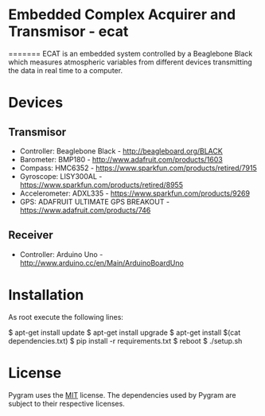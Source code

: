 # Embedded Complex Acquirer and Transmisor - ecat
=======
ECAT is an embedded system controlled by a Beaglebone Black which measures atmospheric variables from different devices transmitting the data in real time to a computer.

# Devices

Transmisor
------------

* Controller: Beaglebone Black - http://beagleboard.org/BLACK
* Barometer: BMP180 - http://www.adafruit.com/products/1603
* Compass: HMC6352 - https://www.sparkfun.com/products/retired/7915
* Gyroscope: LISY300AL - https://www.sparkfun.com/products/retired/8955
* Accelerometer: ADXL335 - https://www.sparkfun.com/products/9269
* GPS: ADAFRUIT ULTIMATE GPS BREAKOUT - https://www.adafruit.com/products/746

Receiver
------------

* Controller: Arduino Uno - http://www.arduino.cc/en/Main/ArduinoBoardUno

# Installation

As root execute the following lines:

$ apt-get install update
$ apt-get install upgrade
$ apt-get install $(cat dependencies.txt)
$ pip install -r requirements.txt
$ reboot
$ ./setup.sh



# License
Pygram uses the [MIT](http://opensource.org/licenses/MIT) license.
The dependencies used by Pygram are subject to their respective licenses.

